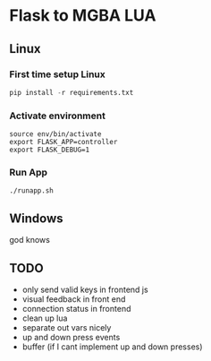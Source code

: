 # Flask to MGBA LUA

## Linux

### First time setup Linux

```python -m venv env
pip install -r requirements.txt
```

### Activate environment

```
source env/bin/activate
export FLASK_APP=controller
export FLASK_DEBUG=1
```

### Run App

`./runapp.sh`

## Windows

god knows


## TODO

* only send valid keys in frontend js
* visual feedback in front end
* connection status in frontend
* clean up lua
* separate out vars nicely
* up and down press events
* buffer (if I cant implement up and down presses)

